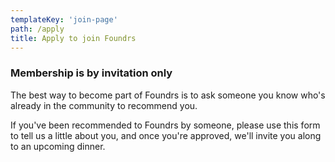 ```yaml
---
templateKey: 'join-page'
path: /apply
title: Apply to join Foundrs
---
```

### Membership is by invitation only
The best way to become part of Foundrs is to ask someone you know who's already in the community to recommend you.

If you've been recommended to Foundrs by someone, please use this form to tell us a little about you, and once you're approved, we'll invite you along to an upcoming dinner.